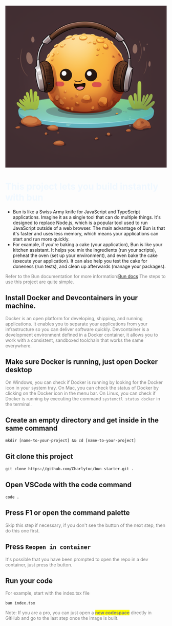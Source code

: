 ![charlytoc_In_this_square-framed_image_a_golden-brown_bun_sits_a_800cfbfc-249b-434b-b8bd-f4cd15d1fb2e](./background.png)

# This project lets you build instantly with bun

- Bun is like a Swiss Army knife for JavaScript and TypeScript applications. Imagine it as a single tool that can do multiple things. It's designed to replace Node.js, which is a popular tool used to run JavaScript outside of a web browser. The main advantage of Bun is that it's faster and uses less memory, which means your applications can start and run more quickly.
- For example, if you're baking a cake (your application), Bun is like your kitchen assistant. It helps you mix the ingredients (run your scripts), preheat the oven (set up your environment), and even bake the cake (execute your application). It can also help you test the cake for doneness (run tests), and clean up afterwards (manage your packages).

Refer to the Bun documentation for more information:[Bun docs](https://bun.sh/docs)
The steps to use this project are quite simple.

## Install Docker and Devcontainers in your machine.
Docker is an open platform for developing, shipping, and running applications. It enables you to separate your applications from your infrastructure so you can deliver software quickly. Devcontainer is a development environment defined in a Docker container, it allows you to work with a consistent, sandboxed toolchain that works the same everywhere.

## Make sure Docker is running, just open Docker desktop
On Windows, you can check if Docker is running by looking for the Docker icon in your system tray. On Mac, you can check the status of Docker by clicking on the Docker icon in the menu bar. On Linux, you can check if Docker is running by executing the command `systemctl status docker` in the terminal.

## Create an empty directory and get inside in the same command
```
mkdir [name-to-your-project] && cd [name-to-your-project]

```
## Git clone this project
```
git clone https://github.com/Charlytoc/bun-starter.git .

```
## Open VSCode with the code command
```
code .
```
## Press F1 or open the command palette
Skip this step if necessary, if you don't see the button of the next step, then do this one first.

## Press `Reopen in container`
It's possible that you have been prompted to open the repo in a dev container, just press the button.

## Run your code
For example, start with the index.tsx file
```
bun index.tsx
```


Note: If you are a pro, you can just open a **new codespace** directly in GitHub and go to the last step once the image is built.

<!-- Styles for the documentation -->
<style>
h1 {
    color:aliceblue;
}
p {
    color: gray;
}
b,strong {
    background-color: yellow;
}
</style>

